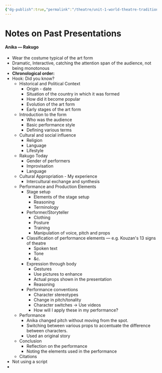 ```yaml
---
{"dg-publish":true,"permalink":"/theatre/unit-1-world-theatre-traditions/26-07-2022-notes-on-past-presentation/","dgHomeLink":true,"dgPassFrontmatter":false}
---
```


# Notes on Past Presentations
#### Anika — Rakugo
- Wear the costume  typical of the art form
- Dramatic, Interactive, catching the attention span of the audience, not being monotonous
- **Chronological order:**
- Hook: Did you know? 
	- Historical and Political Context
		- Origin - date
		- Situation of the country in which it was formed
		- How did it become popular
		- Evolution of the art form
		- Early stages of the art form
	- Introduction to the form
		- Who was the audience
		- Basic performance style
		- Defining various terms
	- Cultural and social influence
		- Religion
		- Language
		- Lifestyle
	- Rakugo Today
		- Gender of performers
		- Improvisation 
		- Language
	- Cultural Appropriation - My experience
		- Intercultural exchange and synthesis
	- Performance and Production Elements
		- Stage setup
			- Elements of the stage setup
			- Reasoning
			- Terminology
		- Performer/Storyteller
			- Clothing
			- Posture
			- Training
			- Manipulation of voice, pitch and props
		- Classification of performance elements — e.g. Kouzan's 13 signs of theatre
			- Spoken text
			- Tone 
			- &c.
		- Expression through body
			- Gestures 
			- Use pictures to enhance 
			- Actual props shown in the presentation
			- Reasoning
		- Performance conventions
			- Character stereotypes
			- Change in pitch/tonality
			- Character switches → Use videos
			- How will I apply these in my performance?
	- Performance
		- Anika changed pitch without moving from the spot. 
		- Switching between various props to accentuate the difference between characters.
		- Used an original story
	- Conclusion
		- Reflection on the performance
		- Noting the elements used in the performance
	- Citations
- Not using a script
- 
